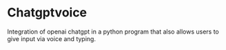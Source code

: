 # Chatgptvoice
Integration of openai chatgpt in a python program that also allows users to give input via voice and typing. 
